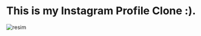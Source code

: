 # This is my Instagram Profile Clone :).

![resim](https://user-images.githubusercontent.com/126266744/233806157-2e2418b6-2645-47a7-b6bd-4da2a5a9507b.png)
